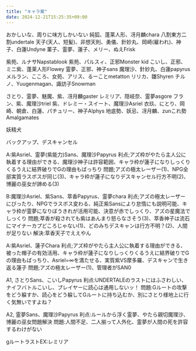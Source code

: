 ```yaml
---
title: "キャラ案"
date: 2024-12-21T15:25:35+09:00
---
```

おかしいな、周りに味方しかいない
純狐、蓬莱人形、冴月麟chara
八割東方二割undertale
天子(天人、短髪)、非想天則、勇儀、針妙丸、岡崎(雇われ)、神子、白蓮Undyne
菫子、霊夢、蓮子、メリー、ぬえFrisk

紫苑、ルナサNapstablook
紫苑、パルスィ、正邪Monster kid
こいし、正邪、ミニ紫、蓬莱人形Flowey
霊夢、正邪、神子sans
魔理沙、針妙丸、白蓮papyrus
メルラン、こころ、女苑、アリス、るーことmetatton
リリカ、雛Shyren
チルノ、Yuugenmagan、諏訪子Snowman

さとり、霊夢、魅魔、紫、冴月麟gaster
レミリア、隠岐奈、霊夢asgore
フラン、紫、魔理沙triel
紫、ドレミー・スイート、魔理沙Asriel
衣玖、にとり、岡崎、朝倉、白蓮、パチュリー、神子Alphys
地底勢、妖忌、冴月麟、zunこれ勢Amalgamates

妖精犬

バックアップ、デスキャンセル


A:紫Asriel、霊夢(紫能力)Sans、魔理沙Papyrus
利点;アズ枠がやたら主人公に執着する理由ができる、魔理沙神子は許容範囲、キャラ枠が蓮子になりしっくりくるうえに結界破りでGの理由もばっちり
問題;アズの極太レーザー(1)、NPG全部実質ラスボスが同じ(3)、キャラ枠が蓮子になりデスキャンセル行方不明(2)、博麗の巫女が諦める(3)

B:魔理沙Asriel、紫Sans、萃香Papyrus、霊夢chara
利点;アズの極太レーザーにぴったり、NPGでラスボス変わる、純正紫Sansにより怠惰にも説明可能、キャラ枠が霊夢になりぼうきれが活用可能、決意が赤でしっくり、アズの星魔法でしっくり
問題;萃香が殺されても紫はあんまり怒らなさそう(3)、萃香神子は流石にマイナーカプどころじゃない(1)、どのみちデスキャンは行方不明？(2)、人間が足りない
解決:萃香天子でええやん







A:紫Asriel、蓮子Chara
利点;アズ枠がやたら主人公に執着する理由ができる、被った帽子の有効活用、キャラ枠が蓮子になりしっくりくるうえに結界破りでGの理由もばっちり、Asriel=∞を満たせる、実質紫VS摩多羅、デスキャンで生き返る蓮子
問題;アズの極太レーザー(1)、管理者がSAN0

A1, さとりSans、こいしPapyrus
利点:UNDERTALEのラストにはふさわしい、ナイフバトルこいし、プレイヤーに読心は通用しないッ！
問題:Gルートの攻撃をどう躱すか、読心をどう躱してGルートに持ち込むか、別にさとり様地上に行く気無いですよね？

A2, 霊夢Sans、魔理沙Papyrus
利点:ルールから浮く霊夢、やたら親切魔理沙、博麗の巫女問題解決
問題:人間不足、二人揃って人外化、霊夢が人間の死を許容するわけがない



gルートラストEX:レミリア
